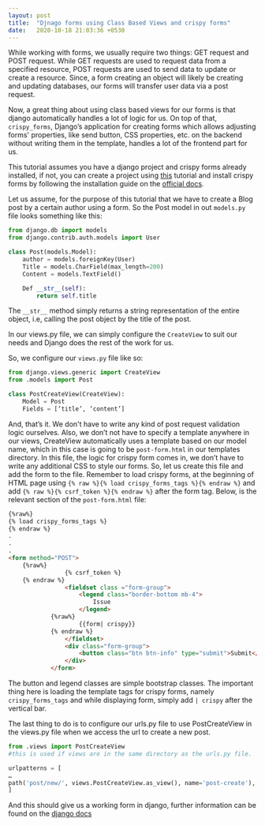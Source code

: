 ```yaml
---
layout: post
title:  "Djnago forms using Class Based Views and crispy forms"
date:   2020-10-18 21:03:36 +0530
--- 
```

While working with forms, we usually require two things: GET request and POST request. While GET requests are used to request data from a specified resource, POST requests are used to send data to update or create a resource. Since, a form creating an object will likely be creating and updating databases, our forms will transfer user data via a post request. 

Now, a great thing about using class based views for our forms is that django automatically handles a lot of logic for us. On top of that, ```crispy_forms```, Django’s application for creating forms which allows adjusting forms' properties, like send button, CSS properties, etc. on the backend without writing them in the template, handles a lot of the frontend part for us.

This tutorial assumes you have a django project and crispy forms already installed, if not, you can create a project using [this][my-blog] tutorial and install crispy forms by following the installation guide on the [official docs][o-docs].

Let us assume, for the purpose of this tutorial that we have to create a Blog post by a certain author using a form. So the Post model in out ```models.py``` file looks something like this:

```python
from django.db import models
from django.contrib.auth.models import User

class Post(models.Model):
	author = models.foreignKey(User)
	Title = models.CharField(max_length=200)
	Content = models.TextField()

	Def __str__(self):
		return self.title
```
The ```__str__``` method simply returns a string representation of the entire object, i.e, calling the post object by the title of the post.

In our views.py file, we can simply configure the ```CreateView``` to suit our needs and Django does the rest of the work for us.

So, we configure our ```views.py``` file like so:

```python
from django.views.generic import CreateView
from .models import Post

class PostCreateView(CreateView):
	Model = Post
	Fields = [‘title’, ‘content’]
``` 

And, that’s it. We don't have to write any kind of post request validation logic ourselves. Also, we don’t not have to specify a template anywhere in our views, CreateView automatically uses a template based on our model name, which in this case is going to be ```post-form.html``` in our templates directory. In this file, the logic for crispy form comes in, we don’t have to write any additional CSS to style our forms. So, let us create this file and add the form to the file. Remember to load crispy forms, at the beginning of HTML page using ```{% raw %}{% load crispy_forms_tags %}{% endraw %}``` and add ```{% raw %}{% csrf_token %}{% endraw %}``` after the form tag. Below, is the relevant section of the ```post-form.html``` file:

```html
{%raw%}
{% load crispy_forms_tags %}
{% endraw %}
.
.
.
<form method="POST">
	{%raw%}
                {% csrf_token %}
	{% endraw %}
                <fieldset class ="form-group">
                    <legend class="border-bottom mb-4">
                        Issue
                    </legend>
			{%raw%}
                    {{form| crispy}}
			{% endraw %}
                </fieldset>
                <div class="form-group">
                    <button class="btn btn-info" type="submit">Submit</button>
                </div>
            </form>
```


The button and legend classes are simple bootstrap classes. The important thing here is loading the template tags for crispy forms, namely ```crispy_forms_tags``` and while displaying form, simply add ```| crispy``` after the vertical bar. 

The last thing to do is to configure our urls.py file to use PostCreateView in the views.py file when we access the url to create a new post.

```python 
from .views import PostCreateView
#this is used if views are in the same directory as the urls.py file.

urlpatterns = [
…
path('post/new/', views.PostCreateView.as_view(), name='post-create'),
]
```
And this should give us a working form in django, further information can be found on the [django docs][d-docs]

[my-blog]: https://hyperloop11.github.io/MyBlog/posts/experiment-with-django-1/
[o-docs]: https://django-crispy-forms.readthedocs.io/en/latest/install.html
[d-docs]: https://docs.djangoproject.com/en/3.1/topics/class-based-views/generic-editing/
